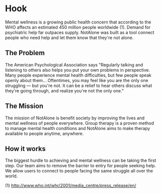 # Hook
Mental wellness is a growing public health concern that according to the WHO affects an estimated 450 million people worldwide (1). Demand for psychiatric help far outpaces supply. NotAlone was built as a tool connect people who need help and let them know that they're not alone.

## The Problem
The American Psychological Association says "Regularly talking and listening to others also helps you put your own problems in perspective. Many people experience mental health difficulties, but few people speak openly about them... Oftentimes, you may feel like you are the only one struggling — but you're not. It can be a relief to hear others discuss what they're going through, and realize you're not the only one."

## The Mission
The mission of NotAlone is benefit society by improving the lives and mental wellness of people everywhere. Group therapy is a proven method to manage mental health conditions and NotAlone aims to make therapy available to people anytime, anywhere.

## How it works
The biggest hurdle to achieving and mental wellness can be taking the first step. Our team aims to remove the barrier to entry for people seeking help. We allow users to connect to people facing the same struggle all over the world.


(1) http://www.who.int/whr/2001/media_centre/press_release/en/
